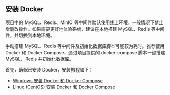 ## 安装 Docker

项目中的 MySQL、Redis、MinIO 等中间件默认使用线上环境，一般情况下禁止增删改操作。如果需要更好地体验系统，建议在本地搭建 MySQL、Redis 等中间件，并切换到本地环境。

手动搭建 MySQL、Redis 等中间件及初始化数据库脚本可能较为耗时。推荐使用 Docker 和 Docker Compose，通过项目提供的 docker-compose 脚本一键搭建 MySQL、Redis 并初始化数据库。

首先，确保已安装 Docker，安装教程如下：

- [Windows 安装 Docker 和 Docker Compose](https://youlai.blog.csdn.net/article/details/145053548)
- [Linux (CentOS) 安装 Docker 和 Docker Compose](https://youlai.blog.csdn.net/article/details/145055134)
